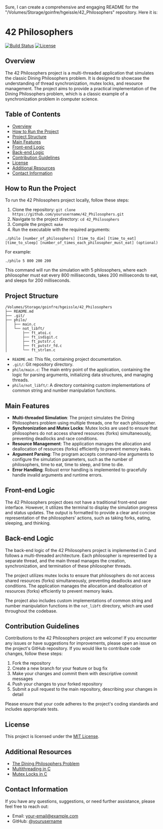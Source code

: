 Sure, I can create a comprehensive and engaging README for the "/Volumes/Storage/goinfre/hgeissle/42_Philosophers" repository. Here it is:

# 42 Philosophers

[![Build Status](https://img.shields.io/badge/Build-Passing-brightgreen.svg)](https://github.com/yourusername/42_Philosophers/actions)
[![License](https://img.shields.io/badge/License-MIT-blue.svg)](https://opensource.org/licenses/MIT)

## Overview

The 42 Philosophers project is a multi-threaded application that simulates the classic Dining Philosophers problem. It is designed to showcase the understanding of thread synchronization, mutex locks, and resource management. The project aims to provide a practical implementation of the Dining Philosophers problem, which is a classic example of a synchronization problem in computer science.

## Table of Contents

- [Overview](#overview)
- [How to Run the Project](#how-to-run-the-project)
- [Project Structure](#project-structure)
- [Main Features](#main-features)
- [Front-end Logic](#front-end-logic)
- [Back-end Logic](#back-end-logic)
- [Contribution Guidelines](#contribution-guidelines)
- [License](#license)
- [Additional Resources](#additional-resources)
- [Contact Information](#contact-information)

## How to Run the Project

To run the 42 Philosophers project locally, follow these steps:

1. Clone the repository: `git clone https://github.com/yourusername/42_Philosophers.git`
2. Navigate to the project directory: `cd 42_Philosophers`
3. Compile the project: `make`
4. Run the executable with the required arguments:

```
./philo [number_of_philosophers] [time_to_die] [time_to_eat] [time_to_sleep] [number_of_times_each_philosopher_must_eat] (optional)
```

For example:

```
./philo 5 800 200 200
```

This command will run the simulation with 5 philosophers, where each philosopher must eat every 800 milliseconds, takes 200 milliseconds to eat, and sleeps for 200 milliseconds.

## Project Structure

```
/Volumes/Storage/goinfre/hgeissle/42_Philosophers
├── README.md
├── .git/
├── philo/
│   ├── main.c
│   └── not_libft/
│       ├── ft_atoi.c
│       ├── ft_isdigit.c
│       ├── ft_putstr.c
│       ├── ft_putstr_fd.c
│       └── ft_strlen.c
```

- `README.md`: This file, containing project documentation.
- `.git/`: Git repository directory.
- `philo/main.c`: The main entry point of the application, containing the logic for parsing arguments, initializing data structures, and managing threads.
- `philo/not_libft/`: A directory containing custom implementations of common string and number manipulation functions.

## Main Features

- **Multi-threaded Simulation**: The project simulates the Dining Philosophers problem using multiple threads, one for each philosopher.
- **Synchronization and Mutex Locks**: Mutex locks are used to ensure that philosophers do not access shared resources (forks) simultaneously, preventing deadlocks and race conditions.
- **Resource Management**: The application manages the allocation and deallocation of resources (forks) efficiently to prevent memory leaks.
- **Argument Parsing**: The program accepts command-line arguments to configure the simulation parameters, such as the number of philosophers, time to eat, time to sleep, and time to die.
- **Error Handling**: Robust error handling is implemented to gracefully handle invalid arguments and runtime errors.

## Front-end Logic

The 42 Philosophers project does not have a traditional front-end user interface. However, it utilizes the terminal to display the simulation progress and status updates. The output is formatted to provide a clear and concise representation of the philosophers' actions, such as taking forks, eating, sleeping, and thinking.

## Back-end Logic

The back-end logic of the 42 Philosophers project is implemented in C and follows a multi-threaded architecture. Each philosopher is represented by a separate thread, and the main thread manages the creation, synchronization, and termination of these philosopher threads.

The project utilizes mutex locks to ensure that philosophers do not access shared resources (forks) simultaneously, preventing deadlocks and race conditions. The application manages the allocation and deallocation of resources (forks) efficiently to prevent memory leaks.

The project also includes custom implementations of common string and number manipulation functions in the `not_libft` directory, which are used throughout the codebase.

## Contribution Guidelines

Contributions to the 42 Philosophers project are welcome! If you encounter any issues or have suggestions for improvements, please open an issue on the project's GitHub repository. If you would like to contribute code changes, follow these steps:

1. Fork the repository
2. Create a new branch for your feature or bug fix
3. Make your changes and commit them with descriptive commit messages
4. Push your changes to your forked repository
5. Submit a pull request to the main repository, describing your changes in detail

Please ensure that your code adheres to the project's coding standards and includes appropriate tests.

## License

This project is licensed under the [MIT License](https://opensource.org/licenses/MIT).

## Additional Resources

- [The Dining Philosophers Problem](https://en.wikipedia.org/wiki/Dining_philosophers_problem)
- [Multithreading in C](https://www.geeksforgeeks.org/multithreading-in-c/)
- [Mutex Locks in C](https://www.geeksforgeeks.org/mutex-lock-for-linux-thread-synchronization/)

## Contact Information

If you have any questions, suggestions, or need further assistance, please feel free to reach out:

- Email: [your-email@example.com](mailto:your-email@example.com)
- GitHub: [@yourusername](https://github.com/yourusername)